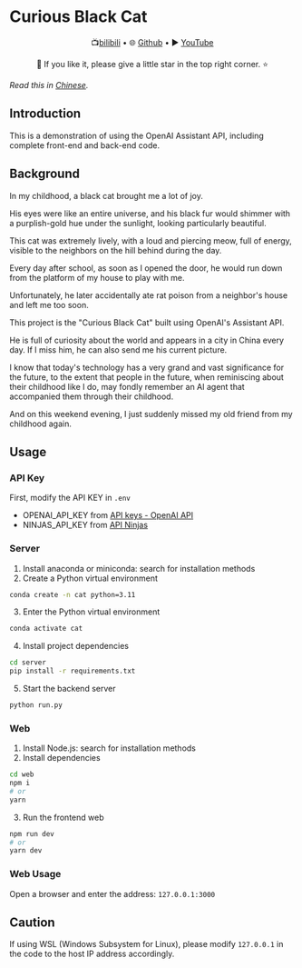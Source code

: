 # Curious Black Cat

<p align="center">
   📺<a href="https://space.bilibili.com/330394387" target="_blank">bilibili</a> • 🌐 <a href="https://github.com/laocheyujie" target="_blank">Github</a> • ▶️ <a href="https://www.youtube.com/channel/UCzuN1k1nnakatRg8kfT4M6A" target="_blank">YouTube</a>
</p>
<p align="center">
    👋 If you like it, please give a little star in the top right corner. ⭐
</p>

_Read this in [Chinese](README.md)._

## Introduction
This is a demonstration of using the OpenAI Assistant API, including complete front-end and back-end code.

## Background
In my childhood, a black cat brought me a lot of joy.

His eyes were like an entire universe, and his black fur would shimmer with a purplish-gold hue under the sunlight, looking particularly beautiful.

This cat was extremely lively, with a loud and piercing meow, full of energy, visible to the neighbors on the hill behind during the day.

Every day after school, as soon as I opened the door, he would run down from the platform of my house to play with me.

Unfortunately, he later accidentally ate rat poison from a neighbor's house and left me too soon.

This project is the "Curious Black Cat" built using OpenAI's Assistant API.

He is full of curiosity about the world and appears in a city in China every day. If I miss him, he can also send me his current picture.

I know that today's technology has a very grand and vast significance for the future, to the extent that people in the future, when reminiscing about their childhood like I do, may fondly remember an AI agent that accompanied them through their childhood.

And on this weekend evening, I just suddenly missed my old friend from my childhood again.

## Usage
### API Key
First, modify the API KEY in `.env`

- OPENAI_API_KEY from [API keys - OpenAI API](https://platform.openai.com/api-keys)
- NINJAS_API_KEY from [API Ninjas](https://api-ninjas.com/profile)

### Server
1. Install anaconda or miniconda: search for installation methods
2. Create a Python virtual environment
```bash
conda create -n cat python=3.11
```
3. Enter the Python virtual environment
```bash
conda activate cat
```
4. Install project dependencies
```bash
cd server
pip install -r requirements.txt
```
5. Start the backend server
```bash
python run.py
```

### Web
1. Install Node.js: search for installation methods
2. Install dependencies
```bash
cd web
npm i
# or
yarn
```
3. Run the frontend web
```bash
npm run dev
# or
yarn dev
```

### Web Usage
Open a browser and enter the address: `127.0.0.1:3000` 

## Caution
If using WSL (Windows Subsystem for Linux), please modify `127.0.0.1`  in the code to the host IP address accordingly.
